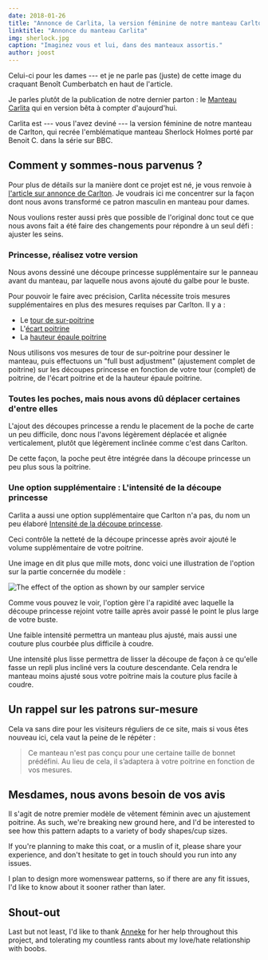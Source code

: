 ```yaml
---
date: 2018-01-26
title: "Annonce de Carlita, la version féminine de notre manteau Carlton."
linktitle: "Annonce du manteau Carlita"
img: sherlock.jpg
caption: "Imaginez vous et lui, dans des manteaux assortis."
author: joost
---
```


Celui-ci pour les dames \--- et je ne parle pas (juste) de cette image du craquant Benoît Cumberbatch en haut de l'article.

Je parles plutôt de la publication de notre dernier parton : le [Manteau Carlita](/patterns/carlita) qui en version bêta à compter d'aujourd'hui.

Carlita est \--- vous l'avez deviné \--- la version féminine de notre manteau de Carlton, qui recrée l'emblématique manteau Sherlock Holmes porté par Benoit C. dans la série sur BBC.

## Comment y sommes-nous parvenus ?

Pour plus de détails sur la manière dont ce projet est né, je vous renvoie à [l'article sur annonce de Carlton](/blog/announcing-carlton-and-bent/). Je voudrais ici me concentrer sur la façon dont nous avons transformé ce patron masculin en manteau pour dames.

Nous voulions rester aussi près que possible de l'original donc tout ce que nous avons fait a été faire des changements pour répondre à un seul défi : ajuster les seins.

### Princesse, réalisez votre version

Nous avons dessiné une découpe princesse supplémentaire sur le panneau avant du manteau, par laquelle nous avons ajouté du galbe pour le buste.

Pour pouvoir le faire avec précision, Carlita nécessite trois mesures supplémentaires en plus des mesures requises par Carlton. Il y a :

 - Le [tour de sur-poitrine](/docs/measurements/#highBust)
 - L'[écart poitrine](/docs/measurements/#bustSpan)
 - La [hauteur épaule poitrine](/docs/measurements/#highPointShoulderToBust)

Nous utilisons vos mesures de tour de sur-poitrine pour dessiner le manteau, puis effectuons un "full bust adjustment" (ajustement complet de poitrine) sur les découpes princesse en fonction de votre tour (complet) de poitrine, de l'écart poitrine et de la hauteur épaule poitrine.

### Toutes les poches, mais nous avons dû déplacer certaines d'entre elles

L'ajout des découpes princesse a rendu le placement de la poche de carte un peu difficile, donc nous l'avons légèrement déplacée et alignée verticalement, plutôt que légèrement inclinée comme c'est dans Carlton.

De cette façon, la poche peut être intégrée dans la découpe princesse un peu plus sous la poitrine.

### Une option supplémentaire : L'intensité de la découpe princesse

Carlita a aussi une option supplémentaire que Carlton n'a pas, du nom un peu élaboré [Intensité de la découpe princesse](/docs/patterns/carlita/options#princessSeamSmoothFactor).

Ceci contrôle la netteté de la découpe princesse après avoir ajouté le volume supplémentaire de votre poitrine.

Une image en dit plus que mille mots, donc voici une illustration de l'option sur la partie concernée du modèle :

![The effect of the option as shown by our sampler service](smooth.png)

Comme vous pouvez le voir, l'option gère l'a rapidité avec laquelle la découpe princesse rejoint votre taille après avoir passé le point le plus large de votre buste.

Une faible intensité permettra un manteau plus ajusté, mais aussi une couture plus courbée plus difficile à coudre.

Une intensité plus lisse permettra de lisser la découpe de façon à ce qu'elle fasse un repli plus incliné vers la couture descendante. Cela rendra le manteau moins ajusté sous votre poitrine mais la couture plus facile à coudre.

## Un rappel sur les patrons sur-mesure

Cela va sans dire pour les visiteurs réguliers de ce site, mais si vous êtes nouveau ici, cela vaut la peine de le répéter :

> Ce manteau n'est pas conçu pour une certaine taille de bonnet prédéfini. Au lieu de cela, il s’adaptera à votre poitrine en fonction de vos mesures.

## Mesdames, nous avons besoin de vos avis

Il s'agit de notre premier modèle de vêtement féminin avec un ajustement poitrine. As such, we're breaking new ground here, and I'd be interested to see how this pattern adapts to a variety of body shapes/cup sizes.

If you're planning to make this coat, or a muslin of it, please share your experience, and don't hesitate to get in touch should you run into any issues.


I plan to design more womenswear patterns, so if there are any fit issues, I'd like to know about it sooner rather than later.

## Shout-out

Last but not least, I'd like to thank [Anneke](http://www.annekecaramin.com/) for her help throughout this project, and tolerating my countless rants about my love/hate relationship with boobs.
